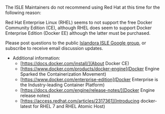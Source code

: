 <!--- PAGE_TITLE --->

The ISLE Maintainers do not recommend using Red Hat at this time for the following reason:

Red Hat Enterprise Linux (RHEL) seems to not support the free Docker Community Edition (CE), although RHEL does seem to support Docker Enterprise Edition (Docker EE) although the latter must be purchased.

Please post questions to the public [Islandora ISLE Google group](https://groups.google.com/forum/#!forum/islandora-isle), or subscribe to receive email discussion updates.

   * Additional information:
     * [https://docs.docker.com/install/](About Docker CE)
     * [https://www.docker.com/products/docker-engine](Docker Engine Sparked the Containerization Movement)
     * [https://www.docker.com/enterprise-edition](Docker Enterprise is the Industry-leading Container Platform)
     * [https://docs.docker.com/engine/release-notes/](Docker Engine release notes)
     * [https://access.redhat.com/articles/2317361](Introducing docker-latest for RHEL 7 and RHEL Atomic Host)
